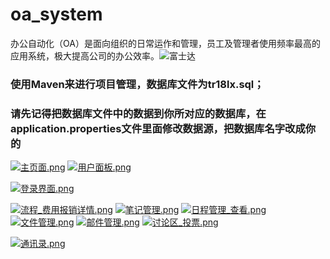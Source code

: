 # oa_system
办公自动化（OA）是面向组织的日常运作和管理，员工及管理者使用频率最高的应用系统，极大提高公司的办公效率。![富士达](https://images.gitee.com/uploads/images/2018/0926/110634_4b26994c_1277461.jpeg "l.jpg")
###  使用Maven来进行项目管理，数据库文件为tr18lx.sql；
### 请先记得把数据库文件中的数据到你所对应的数据库，在application.properties文件里面修改数据源，把数据库名字改成你的
[![主页面.png](https://i.loli.net/2018/03/02/5a98ec4da6bb0.png)](https://i.loli.net/2018/03/02/5a98ec4da6bb0.png)
[![用户面板.png](https://i.loli.net/2018/03/02/5a98ec4da96b4.png)](https://i.loli.net/2018/03/02/5a98ec4da96b4.png)

[![登录界面.png](https://i.loli.net/2018/03/02/5a98ec4e28dcb.png)](https://i.loli.net/2018/03/02/5a98ec4e28dcb.png)

[![流程_费用报销详情.png](https://i.loli.net/2018/03/02/5a98ec4d7aec0.png)](https://i.loli.net/2018/03/02/5a98ec4d7aec0.png)
[![笔记管理.png](https://i.loli.net/2018/03/02/5a98ec4d7edc2.png)](https://i.loli.net/2018/03/02/5a98ec4d7edc2.png)
[![日程管理_查看.png](https://i.loli.net/2018/03/02/5a98ec4d8b86c.png)](https://i.loli.net/2018/03/02/5a98ec4d8b86c.png)
[![文件管理.png](https://i.loli.net/2018/03/02/5a98ec4d8eb92.png)](https://i.loli.net/2018/03/02/5a98ec4d8eb92.png)
[![邮件管理.png](https://i.loli.net/2018/03/02/5a98ec4d9c10b.png)](https://i.loli.net/2018/03/02/5a98ec4d9c10b.png)
[![讨论区_投票.png](https://i.loli.net/2018/03/02/5a98ec4d9d689.png)](https://i.loli.net/2018/03/02/5a98ec4d9d689.png)

[![通讯录.png](https://i.loli.net/2018/03/02/5a98ec4dab825.png)](https://i.loli.net/2018/03/02/5a98ec4dab825.png)
